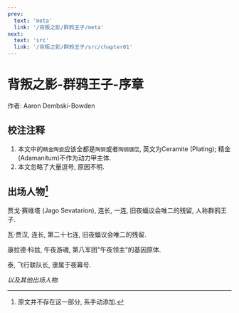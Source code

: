 ```yaml
---
prev:
  text: 'meta'
  link: '/背叛之影/群鸦王子/meta'
next:
  text: 'src'
  link: '/背叛之影/群鸦王子/src/chapter01'
---
```


# 背叛之影-群鸦王子-序章

作者: Aaron Dembski-Bowden

## 校注注释

1. 本文中的`精金陶瓷`应该全都是`陶钢`或者`陶钢镀层`, 英文为Ceramite (Plating); 精金(Adamanitum)不作为动力甲主体.
2. 本文忽略了大量逗号, 原因不明.

## 出场人物[^背叛之影-群鸦王子-序章-01]

贾戈·赛维塔 (Jago Sevatarion), 连长, 一连, 旧夜蝠议会唯二的残留, 人称群鸦王子.

瓦‧贾汉, 连长, 第二十七连, 旧夜蝠议会唯二的残留.

康拉德‧科兹, 午夜游魂, 第八军团"午夜领主"的基因原体.

泰, 飞行联队长, 隶属于夜幕号.

*以及其他出场人物.*

[^背叛之影-群鸦王子-序章-01]: 原文并不存在这一部分, 系手动添加.
